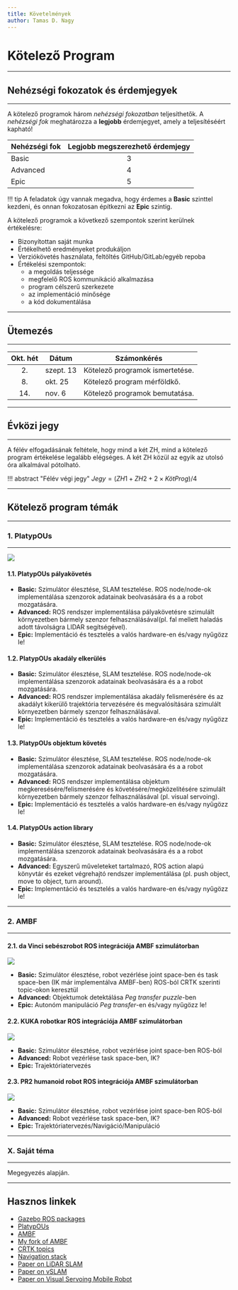 ```yaml
---
title: Követelmények
author: Tamas D. Nagy
---
```


# Kötelező Program

---


## Nehézségi fokozatok és érdemjegyek

---

A kötelező programok három *nehézségi fokozatban* teljesíthetők. A *nehézségi fok* meghatározza a **legjobb** érdemjegyet, amely a teljesítéséért kapható! 

| Nehézségi fok | Legjobb megszerezhető érdemjegy |
| -------- | :-------: |
| Basic    |     3 |
| Advanced |     4 |
| Epic     |     5 |

!!! tip
	A feladatok úgy vannak megadva, hogy érdemes a **Basic** szinttel kezdeni, és onnan fokozatosan építkezni az **Epic** szintig.

A kötelező programok a következő szempontok szerint kerülnek értékelésre: 

- Bizonyítottan saját munka
- Értékelhető eredményeket produkáljon
- Verziókövetés használata, feltöltés GitHub/GitLab/egyéb repoba
- Értékelési szempontok:
    - a megoldás teljessége
    - megfelelő ROS kommunikáció alkalmazása
    - program célszerű szerkezete
    - az implementáció minősége
    - a kód dokumentálása

---

## Ütemezés

---

| Okt. hét | Dátum      | Számonkérés |
|:--------:| ---------- | ----------- |
|2.| szept. 13  | Kötelező programok ismertetése. |
|8.| okt. 25  | Kötelező program mérföldkő.|
|14.| nov. 6 | Kötelező programok bemutatása. |

---

## Évközi jegy

---

A félév elfogadásának feltétele, hogy mind a két ZH, mind a kötelező program értékelése legalább elégséges. A két ZH közül az egyik az utolsó óra alkalmával pótolható.

!!! abstract "Félév végi jegy"
	$Jegy = (ZH1 + ZH2 + 2 \times KötProg) / 4$ 

---


## Kötelező program témák

---

### 1. PlatypOUs 

---


![](https://i.imgur.com/mCuxG54.png)

#### 1.1. PlatypOUs pályakövetés



- **Basic:** Szimulátor élesztése, SLAM tesztelése. ROS node/node-ok implementálása szenzorok adatainak beolvasására és a a robot mozgatására.
- **Advanced:** ROS rendszer implementálása pályakövetésre szimulált környezetben bármely szenzor felhasználásával(pl. fal mellett haladás adott távolságra LIDAR segítségével).
- **Epic:** Implementáció és tesztelés a valós hardware-en és/vagy nyűgözz le!

#### 1.2. PlatypOUs akadály elkerülés

- **Basic:** Szimulátor élesztése, SLAM tesztelése. ROS node/node-ok implementálása szenzorok adatainak beolvasására és a a robot mozgatására.
- **Advanced:** ROS rendszer implementálása akadály felismerésére és az akadályt kikerülő trajektória tervezésére és megvalósítására szimulált környezetben bármely szenzor felhasználásával.
- **Epic:** Implementáció és tesztelés a valós hardware-en és/vagy nyűgözz le!

#### 1.3. PlatypOUs objektum követés

- **Basic:** Szimulátor élesztése, SLAM tesztelése. ROS node/node-ok implementálása szenzorok adatainak beolvasására és a a robot mozgatására.
- **Advanced:** ROS rendszer implementálása objektum megkeresésére/felismerésére és követésére/megközelítésére szimulált környezetben bármely szenzor felhasználásával (pl. visual servoing).
- **Epic:** Implementáció és tesztelés a valós hardware-en és/vagy nyűgözz le!

#### 1.4. PlatypOUs action library

- **Basic:** Szimulátor élesztése, SLAM tesztelése. ROS node/node-ok implementálása szenzorok adatainak beolvasására és a a robot mozgatására.
- **Advanced:** Egyszerű műveleteket tartalmazó, ROS action alapú könyvtár és ezeket végrehajtó rendszer implementálása (pl. push object, move to object, turn around).
- **Epic:** Implementáció és tesztelés a valós hardware-en és/vagy nyűgözz le!


---

### 2. AMBF

---


#### 2.1. da Vinci sebészrobot ROS integrációja AMBF szimulátorban

![](https://i.imgur.com/tmhAkwg.png)

- **Basic:** Szimulátor élesztése, robot vezérlése joint space-ben és task space-ben (IK már implementálva AMBF-ben) ROS-ból CRTK szerinti topic-okon keresztül
- **Advanced:** Objektumok detektálása *Peg transfer puzzle*-ben
- **Epic:** Autonóm manipuláció *Peg transfer*-en és/vagy nyűgözz le!

#### 2.2. KUKA robotkar ROS integrációja AMBF szimulátorban

![](https://i.imgur.com/4FyvHM5.png)

- **Basic:** Szimulátor élesztése, robot vezérlése joint space-ben ROS-ból
- **Advanced:** Robot vezérlése task space-ben, IK?
- **Epic:** Trajektóriatervezés

#### 2.3. PR2 humanoid robot ROS integrációja AMBF szimulátorban

![](https://i.imgur.com/tGCClwQ.png)

- **Basic:** Szimulátor élesztése, robot vezérlése joint space-ben ROS-ból
- **Advanced:** Robot vezérlése task space-ben, IK?
- **Epic:** Trajektóriatervezés/Navigáció/Manipuláció

---

### X. Saját téma

---

Megegyezés alapján.

---

## Hasznos linkek

- [Gazebo ROS packages](http://wiki.ros.org/gazebo_ros_pkgs)
- [PlatypOUs](https://github.com/ABC-iRobotics/PlatypOUs-Mobile-Robot-Platform)
- [AMBF](https://github.com/WPI-AIM/ambf)
- [My fork of AMBF](https://github.com/TamasDNagy/ambf)
- [CRTK topics](https://github.com/jhu-cisst/cisst/blob/devel/utils/crtk-port/crtk-ros-commands.dict)
- [Navigation stack](http://wiki.ros.org/navigation)
- [Paper on LiDAR SLAM](https://www.hindawi.com/journals/jat/2020/8867937/)
- [Paper on vSLAM](https://ipsjcva.springeropen.com/articles/10.1186/s41074-017-0027-2)
- [Paper on Visual Servoing Mobile Robot](https://www.researchgate.net/publication/252057005_An_image_based_visual_servoing_scheme_for_wheeled_mobile_robots)









